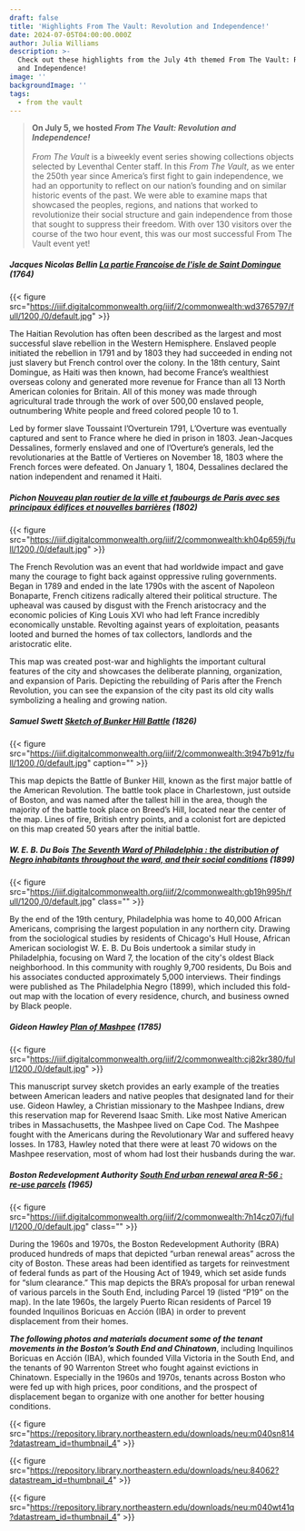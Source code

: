 ```yaml
---
draft: false
title: 'Highlights From The Vault: Revolution and Independence!'
date: 2024-07-05T04:00:00.000Z
author: Julia Williams
description: >-
  Check out these highlights from the July 4th themed From The Vault: Revolution
  and Independence!
image: ''
backgroundImage: ''
tags:
  - from the vault
---
```


> **On July 5, we hosted *From The Vault: Revolution and Independence!***\
> \
> *From The Vault* is a biweekly event series showing collections objects selected by Leventhal Center staff. In this *From The Vault*, as we enter the 250th year since America’s first fight to gain independence, we had an opportunity to reflect on our nation’s founding and on similar historic events of the past. We were able to examine maps that showcased the peoples, regions, and nations that worked to revolutionize their social structure and gain independence from those that sought to suppress their freedom. With over 130 visitors over the course of the two hour event, this was our most successful From The Vault event yet!

##### **Jacques Nicolas Bellin** *[La partie Francoise de l'isle de Saint Domingue](https://collections.leventhalmap.org/search/commonwealth:wd376578z)* (1764)

{{< figure src="https://iiif.digitalcommonwealth.org/iiif/2/commonwealth:wd3765797/full/1200,/0/default.jpg" >}}

The Haitian Revolution has often been described as the largest and most successful slave rebellion in the Western Hemisphere. Enslaved people initiated the rebellion in 1791 and by 1803 they had succeeded in ending not just slavery but French control over the colony. In the 18th century, Saint Domingue, as Haiti was then known, had become France’s wealthiest overseas colony and generated more revenue for France than all 13 North American colonies for Britain. All of this money was made through agricultural trade through the work of over 500,00 enslaved people, outnumbering White people and freed colored people 10 to 1.

Led by former slave Toussaint l’Overturein 1791, L’Overture was eventually captured and sent to France where he died in prison in 1803. Jean-Jacques Dessalines, formerly enslaved and one of l’Overture’s generals, led the revolutionaries at the Battle of Vertieres on November 18, 1803 where the French forces were defeated. On January 1, 1804, Dessalines declared the nation independent and renamed it Haiti.

##### Pichon [Nouveau plan routier de la ville et faubourgs de Paris avec ses principaux édifices et nouvelles barrières](https://collections.leventhalmap.org/search/commonwealth:kh04p6588) (1802)

{{< figure src="https://iiif.digitalcommonwealth.org/iiif/2/commonwealth:kh04p659j/full/1200,/0/default.jpg" >}}

The French Revolution was an event that had worldwide impact and gave many the courage to fight back against oppressive ruling governments. Began in 1789 and ended in the late 1790s with the ascent of Napoleon Bonaparte, French citizens radically altered their political structure. The upheaval was caused by disgust with the French aristocracy and the economic policies of King Louis XVI who had left France incredibly economically unstable. Revolting against years of exploitation, peasants looted and burned the homes of tax collectors, landlords and the aristocratic elite.

This map was created post-war and highlights the important cultural features of the city and showcases the deliberate planning, organization, and expansion of Paris. Depicting the rebuilding of Paris after the French Revolution, you can see the expansion of the city past its old city walls symbolizing a healing and growing nation.

##### Samuel Swett [Sketch of Bunker Hill Battle](https://collections.leventhalmap.org/search/commonwealth:3t947b90p) (1826)

{{< figure src="https://iiif.digitalcommonwealth.org/iiif/2/commonwealth:3t947b91z/full/1200,/0/default.jpg" caption="" >}}

This map depicts the Battle of Bunker Hill, known as the first major battle of the American Revolution. The battle took place in Charlestown, just outside of Boston, and was named after the tallest hill in the area, though the majority of the battle took place on Breed’s Hill, located near the center of the map. Lines of fire, British entry points, and a colonist fort are depicted on this map created 50 years after the initial battle.

##### **W. E. B. Du Bois** *[The Seventh Ward of Philadelphia : the distribution of Negro inhabitants throughout the ward, and their social conditions](https://collections.leventhalmap.org/search/commonwealth:gb19h9947)* (1899)

{{< figure src="https://iiif.digitalcommonwealth.org/iiif/2/commonwealth:gb19h995h/full/1200,/0/default.jpg" class="" >}}

By the end of the 19th century, Philadelphia was home to 40,000 African Americans, comprising the largest population in any northern city. Drawing from the sociological studies by residents of Chicago's Hull House, African American sociologist W. E. B. Du Bois undertook a similar study in Philadelphia, focusing on Ward 7, the location of the city's oldest Black neighborhood. In this community with roughly 9,700 residents, Du Bois and his associates conducted approximately 5,000 interviews. Their findings were published as The Philadelphia Negro (1899), which included this fold-out map with the location of every residence, church, and business owned by Black people.

##### **Gideon Hawley** *[Plan of Mashpee](https://collections.leventhalmap.org/search/commonwealth:cj82kr37q)* (1785)

{{< figure src="https://iiif.digitalcommonwealth.org/iiif/2/commonwealth:cj82kr380/full/1200,/0/default.jpg" >}}

This manuscript survey sketch provides an early example of the treaties between American leaders and native peoples that designated land for their use. Gideon Hawley, a Christian missionary to the Mashpee Indians, drew this reservation map for Reverend Isaac Smith. Like most Native American tribes in Massachusetts, the Mashpee lived on Cape Cod. The Mashpee fought with the Americans during the Revolutionary War and suffered heavy losses. In 1783, Hawley noted that there were at least 70 widows on the Mashpee reservation, most of whom had lost their husbands during the war.

##### **Boston Redevelopment Authority** *[South End urban renewal area R-56](https://collections.leventhalmap.org/search/commonwealth:7h14cz068)[ : re-use parcels](https://collections.leventhalmap.org/search/commonwealth:7h14cz068)* (1965)

{{< figure src="https://iiif.digitalcommonwealth.org/iiif/2/commonwealth:7h14cz07j/full/1200,/0/default.jpg" class="" >}}

During the 1960s and 1970s, the Boston Redevelopment Authority (BRA) produced hundreds of maps that depicted “urban renewal areas” across the city of Boston. These areas had been identified as targets for reinvestment of federal funds as part of the Housing Act of 1949, which set aside funds for “slum clearance.” This map depicts the BRA’s proposal for urban renewal of various parcels in the South End, including Parcel 19 (listed “P19” on the map). In the late 1960s, the largely Puerto Rican residents of Parcel 19 founded Inquilinos Boricuas en Acción (IBA) in order to prevent displacement from their homes.

***The following photos and materials document some of the tenant movements in the Boston’s South End and Chinatown***, including Inquilinos Boricuas en Acción (IBA), which founded Villa Victoria in the South End, and the tenants of 90 Warrenton Street who fought against evictions in Chinatown. Especially in the 1960s and 1970s, tenants across Boston who were fed up with high prices, poor conditions, and the prospect of displacement began to organize with one another for better housing conditions.

{{< figure src="https://repository.library.northeastern.edu/downloads/neu:m040sn814?datastream_id=thumbnail_4" >}}

{{< figure src="https://repository.library.northeastern.edu/downloads/neu:84062?datastream_id=thumbnail_4" >}}

{{< figure src="https://repository.library.northeastern.edu/downloads/neu:m040wt41q?datastream_id=thumbnail_4" >}}
